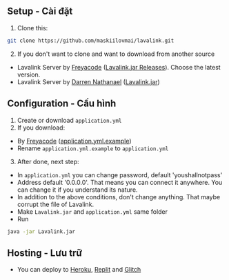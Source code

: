 ## Setup - Cài đặt

1. Clone this:
```sh
git clone https://github.com/maskiilovmai/lavalink.git
```

2. If you don't want to clone and want to download from another source
- Lavalink Server by [Freyacode](https://github.com/freyacodes) ([Lavalink.jar Releases](https://github.com/freyacodes/Lavalink/releases)). Choose the latest version.
- Lavalink Server by [Darren Nathanael](https://darrennathanael.com/) ([Lavalink.jar](https://cdn.darrennathanael.com/jars/Lavalink.jar))

## Configuration - Cấu hình
1. Create or download `application.yml`
2. If you download:
- By [Freyacode](https://github.com/freyacodes) ([application.yml.example](https://raw.githubusercontent.com/freyacodes/Lavalink/master/LavalinkServer/application.yml.example))
- Rename `application.yml.example` to `application.yml`
3. After done, next step:
- In `application.yml` you can change password, default 'youshallnotpass'
- Address default '0.0.0.0'. That means you can connect it anywhere. You can change it if you understand its nature.
- In addition to the above conditions, don't change anything. That maybe corrupt the file of Lavalink.
- Make `Lavalink.jar` and `application.yml` same folder
- Run 
```sh
java -jar Lavalink.jar
```

## Hosting - Lưu trữ
- You can deploy to [Heroku](https://www.heroku.com/), [Replit](https://replit.com/) and [Glitch](https://glitch.com/)